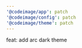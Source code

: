 ```yaml
---
'@codeimage/app': patch
'@codeimage/config': patch
'@codeimage/theme': patch
---
```


feat: add arc dark theme
